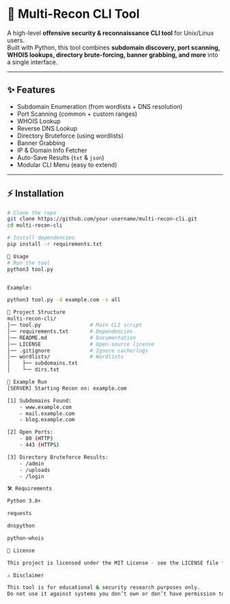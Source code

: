 # 🔎 Multi-Recon CLI Tool

A high-level **offensive security & reconnaissance CLI tool** for Unix/Linux users.  
Built with Python, this tool combines **subdomain discovery, port scanning, WHOIS lookups, directory brute-forcing, banner grabbing, and more** into a single interface.

---

## ✨ Features
- Subdomain Enumeration (from wordlists + DNS resolution)
- Port Scanning (common + custom ranges)
- WHOIS Lookup
- Reverse DNS Lookup
- Directory Bruteforce (using wordlists)
- Banner Grabbing
- IP & Domain Info Fetcher
- Auto-Save Results (`txt` & `json`)
- Modular CLI Menu (easy to extend)

---

## ⚡ Installation

```bash
# Clone the repo
git clone https://github.com/your-username/multi-recon-cli.git
cd multi-recon-cli

# Install dependencies
pip install -r requirements.txt

🚀 Usage
# Run the tool
python3 tool.py


Example:

python3 tool.py -d example.com -s all

📂 Project Structure
multi-recon-cli/
│── tool.py                # Main CLI script
│── requirements.txt       # Dependencies
│── README.md              # Documentation
│── LICENSE                # Open-source license
│── .gitignore             # Ignore cache/logs
│── wordlists/             # Wordlists
│    ├── subdomains.txt
│    └── dirs.txt

📝 Example Run
[SERVER] Starting Recon on: example.com

[1] Subdomains Found:
    - www.example.com
    - mail.example.com
    - blog.example.com

[2] Open Ports:
    - 80 (HTTP)
    - 443 (HTTPS)

[3] Directory Bruteforce Results:
    - /admin
    - /uploads
    - /login

🛠 Requirements

Python 3.8+

requests

dnspython

python-whois

📜 License

This project is licensed under the MIT License - see the LICENSE file for details.

⚠️ Disclaimer

This tool is for educational & security research purposes only.
Do not use it against systems you don’t own or don’t have permission to test.
